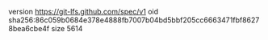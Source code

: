 version https://git-lfs.github.com/spec/v1
oid sha256:86c059b0684e378e4888fb7007b04bd5bbf205cc6663471fbf86278bea6cbe4f
size 5614
